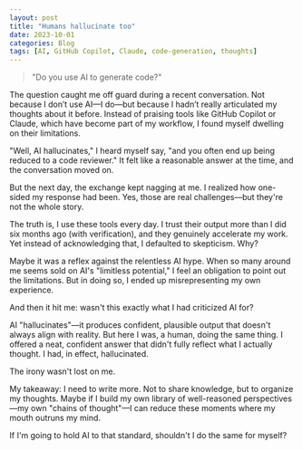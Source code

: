 ```yaml
---
layout: post
title: "Humans hallucinate too"
date: 2023-10-01
categories: Blog
tags: [AI, GitHub Copilot, Claude, code-generation, thoughts]
---
```


> "Do you use AI to generate code?"

The question caught me off guard during a recent conversation. Not because I don’t use AI—I do—but because I hadn’t really articulated my thoughts about it before. Instead of praising tools like GitHub Copilot or Claude, which have become part of my workflow, I found myself dwelling on their limitations.

"Well, AI hallucinates," I heard myself say, "and you often end up being reduced to a code reviewer." It felt like a reasonable answer at the time, and the conversation moved on.

But the next day, the exchange kept nagging at me. I realized how one-sided my response had been. Yes, those are real challenges—but they're not the whole story.

The truth is, I use these tools every day. I trust their output more than I did six months ago (with verification), and they genuinely accelerate my work. Yet instead of acknowledging that, I defaulted to skepticism. Why?

Maybe it was a reflex against the relentless AI hype. When so many around me seems sold on AI's "limitless potential," I feel an obligation to point out the limitations. But in doing so, I ended up misrepresenting my own experience.

And then it hit me: wasn't this exactly what I had criticized AI for?

AI "hallucinates"—it produces confident, plausible output that doesn't always align with reality. But here I was, a human, doing the same thing. I offered a neat, confident answer that didn't fully reflect what I actually thought. I had, in effect, hallucinated.

The irony wasn't lost on me.

My takeaway: I need to write more. Not to share knowledge, but to organize my thoughts. Maybe if I build my own library of well-reasoned perspectives—my own "chains of thought"—I can reduce these moments where my mouth outruns my mind.

If I'm going to hold AI to that standard, shouldn't I do the same for myself?